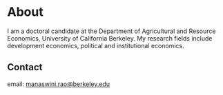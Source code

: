 # About

I am a doctoral candidate at the Department of Agricultural and Resource Economics, University of California Berkeley. My research fields include development economics, political and institutional economics. 

## Contact
email: manaswini.rao@berkeley.edu
